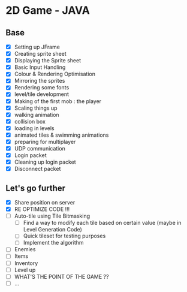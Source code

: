 # 2D Game - JAVA

## Base

- [x] Setting up JFrame
- [x] Creating sprite sheet
- [x] Displaying the Sprite sheet
- [x] Basic Input Handling
- [x] Colour & Rendering Optimisation
- [x] Mirroring the sprites
- [x] Rendering some fonts
- [x] level/tile development
- [x] Making of the first mob : the player
- [x] Scaling things up
- [x] walking animation
- [x] collision box
- [x] loading in levels
- [x] animated tiles & swimming animations
- [x] preparing for multiplayer
- [x] UDP communication
- [x] Login packet
- [x] Cleaning up login packet
- [x] Disconnect packet

## Let's go further

- [x] Share position on server
- [x] RE OPTIMIZE CODE !!!
- [ ] Auto-tile using Tile Bitmasking
  - [ ] Find a way to modify each tile based on certain value (maybe in Level Generation Code)
  - [ ] Quick tileset for testing purposes
  - [ ] Implement the algorithm
- [ ] Enemies
- [ ] Items
- [ ] Inventory
- [ ] Level up
- [ ] WHAT'S THE POINT OF THE GAME ??
- [ ] ...
